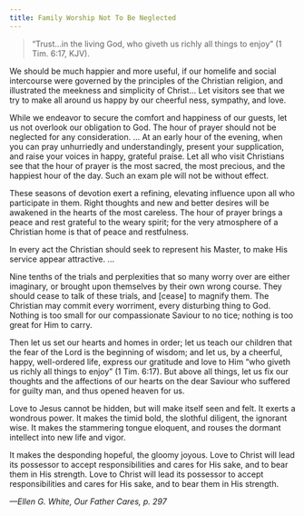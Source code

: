 ```yaml
---
title: Family Worship Not To Be Neglected
---
```


> <p></p>
> “Trust...in the living God, who giveth us richly all things to enjoy” (1 Tim. 6:17, KJV).

We should be much happier and more useful, if our homelife and social intercourse were governed by the principles of the Christian religion, and illustrated the meekness and simplicity of Christ... Let visitors see that we try to make all around us happy by our cheerful ness, sympathy, and love.

While we endeavor to secure the comfort and happiness of our guests, let us not overlook our obligation to God. The hour of prayer should not be neglected for any consideration. ... At an early hour of the evening, when you can pray unhurriedly and understandingly, present your supplication, and raise your voices in happy, grateful praise. Let all who visit Christians see that the hour of prayer is the most sacred, the most precious, and the happiest hour of the day. Such an exam ple will not be without effect.

These seasons of devotion exert a refining, elevating influence upon all who participate in them. Right thoughts and new and better desires will be awakened in the hearts of the most careless. The hour of prayer brings a peace and rest grateful to the weary spirit; for the very atmosphere of a Christian home is that of peace and restfulness.

In every act the Christian should seek to represent his Master, to make His service appear attractive. ...

Nine tenths of the trials and perplexities that so many worry over are either imaginary, or brought upon themselves by their own wrong course. They should cease to talk of these trials, and [cease] to magnify them. The Christian may commit every worriment, every disturbing thing to God. Nothing is too small for our compassionate Saviour to no tice; nothing is too great for Him to carry.

Then let us set our hearts and homes in order; let us teach our children that the fear of the Lord is the beginning of wisdom; and let us, by a cheerful, happy, well-ordered life, express our gratitude and love to Him “who giveth us richly all things to enjoy” (1 Tim. 6:17). But above all things, let us fix our thoughts and the affections of our hearts on the dear Saviour who suffered for guilty man, and thus opened heaven for us.

Love to Jesus cannot be hidden, but will make itself seen and felt. It exerts a wondrous power. It makes the timid bold, the slothful diligent, the ignorant wise. It makes the stammering tongue eloquent, and rouses the dormant intellect into new life and vigor.

It makes the desponding hopeful, the gloomy joyous. Love to Christ will lead its possessor to accept responsibilities and cares for His sake, and to bear them in His strength. Love to Christ will lead its possessor to accept responsibilities and cares for His sake, and to bear them in His strength.

_—Ellen G. White, Our Father Cares, p. 297_